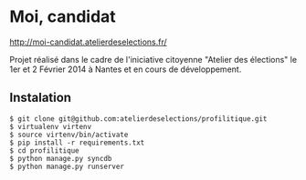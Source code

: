 Moi, candidat
=============

http://moi-candidat.atelierdeselections.fr/

Projet réalisé dans le cadre de l'iniciative citoyenne "Atelier des élections" le 1er et 2 Février 2014 à Nantes et en cours de développement.


Instalation
-----------


    $ git clone git@github.com:atelierdeselections/profilitique.git
    $ virtualenv virtenv
    $ source virtenv/bin/activate
    $ pip install -r requirements.txt
    $ cd profilitique
    $ python manage.py syncdb
    $ python manage.py runserver

